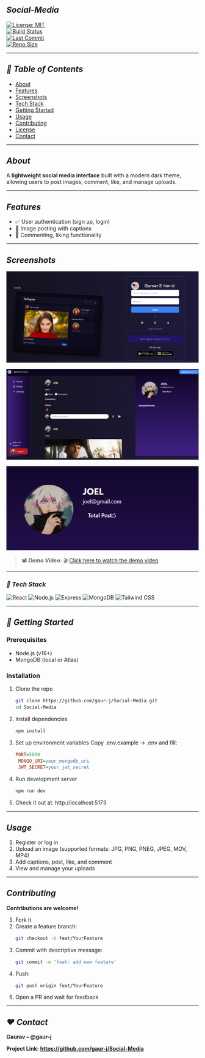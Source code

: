 ## ***Social-Media***

[![License: MIT](https://img.shields.io/badge/License-MIT-blue.svg)](LICENSE)  
[![Build Status](https://img.shields.io/github/actions/workflow/status/gaur-j/Social-Media/ci.yml?branch=main)](https://github.com/gaur-j/Social-Media/actions)  
[![Last Commit](https://img.shields.io/github/last-commit/gaur-j/Social-Media)](https://github.com/gaur-j/Social-Media)  
[![Repo Size](https://img.shields.io/github/repo-size/gaur-j/Social-Media)](https://github.com/gaur-j/Social-Media)

---

## ***📌 Table of Contents***
- [About](#about)
- [Features](#features)
- [Screenshots](#screenshots)
- [Tech Stack](#tech-stack)
- [Getting Started](#getting-started)
- [Usage](#usage)
- [Contributing](#contributing)
- [License](#license)
- [Contact](#contact)

---

## ***About***
A **lightweight social media interface** built with a modern dark theme, allowing users to post images, comment, like, and manage uploads.

---

## ***Features***
- ✅ User authentication (sign up, login)
- 📸 Image posting with captions
- 💬 Commenting, liking functionality

---

## ***Screenshots***
![Main Login](docs/screenshot-login.png)

![Main Feed](docs/screenshot-feed.png)

![User Profile](docs/screenshot-profile.png)

> 📽️ ***Demo Video:*** 
🎬 [Click here to watch the demo video](docs/social-app.mp4)

---

### ***🧰 Tech Stack***
![React](https://img.shields.io/badge/React-20232A?style=for-the-badge&logo=react&logoColor=61DAFB)
![Node.js](https://img.shields.io/badge/Node.js-339933?style=for-the-badge&logo=nodedotjs&logoColor=white)
![Express](https://img.shields.io/badge/Express.js-000000?style=for-the-badge&logo=express&logoColor=white)
![MongoDB](https://img.shields.io/badge/MongoDB-4EA94B?style=for-the-badge&logo=mongodb&logoColor=white)
![Tailwind CSS](https://img.shields.io/badge/Tailwind_CSS-38B2AC?style=for-the-badge&logo=tailwind-css&logoColor=white)

---

## ***🚀 Getting Started***

### Prerequisites
- Node.js (v16+)
- MongoDB (local or Atlas)

### Installation
1. Clone the repo  
   ```bash
   git clone https://github.com/gaur‑j/Social‑Media.git
   cd Social‑Media
   
2. Install dependencies
   ```bash
   npm install
   
3. Set up environment variables
   Copy .env.example → .env and fill:
   ```ini
   PORT=5000
    MONGO_URI=your_mongodb_uri
    JWT_SECRET=your_jwt_secret
   
4. Run development server
   ```bash
   npm run dev
   
5. Check it out at:
   http://localhost:5173

---

## ***Usage***
1. Register or log in
2. Upload an image (supported formats: JPG, PNG, PNEG, JPEG, MOV, MP4)
3. Add captions, post, like, and comment
4. View and manage your uploads

---

## ***Contributing***
**Contributions are welcome!**
1. Fork it
2. Create a feature branch:
   ```bash
   git checkout -b feat/YourFeature
3. Commit with descriptive message:
   ```bash
   git commit -m 'feat: add new feature'
4. Push:
   ```bash
   git push origin feat/YourFeature
5. Open a PR and wait for feedback

---

## ***❤️ Contact***
**Gaurav – @gaur-j**

**Project Link: https://github.com/gaur-j/Social-Media**
